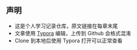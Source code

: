 ## 声明

- 这是个人学习记录仓库，原文链接在每章末尾
- 文章使用 [Typora](https://www.typora.io/) 编辑，上传到 Github 会格式混淆
- Clone 到本地后使用 Typora 打开可以正常查看


